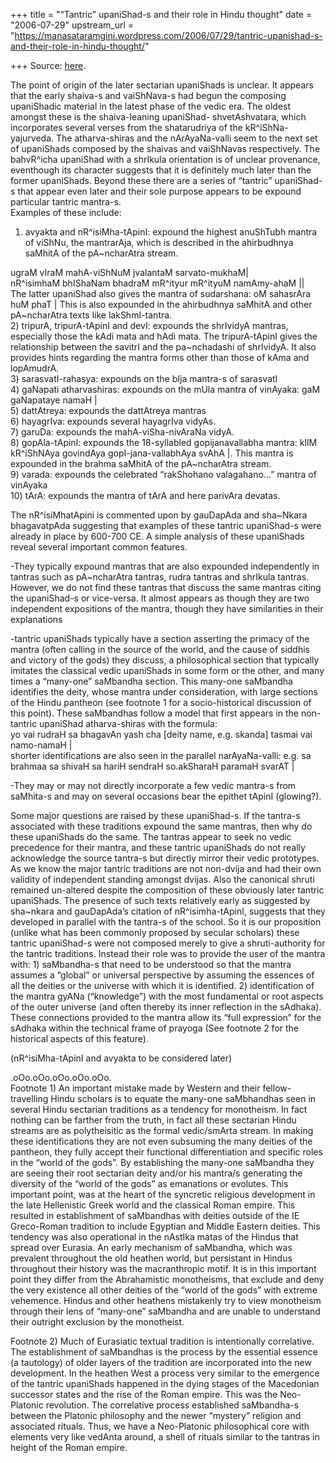 +++
title = "“Tantric” upaniShad-s and their role in Hindu thought"
date = "2006-07-29"
upstream_url = "https://manasataramgini.wordpress.com/2006/07/29/tantric-upanishad-s-and-their-role-in-hindu-thought/"

+++
Source: [here](https://manasataramgini.wordpress.com/2006/07/29/tantric-upanishad-s-and-their-role-in-hindu-thought/).

The point of origin of the later sectarian upaniShads is unclear. It
appears that the early shaiva-s and vaiShNava-s had begun the composing
upaniShadic material in the latest phase of the vedic era. The oldest
amongst these is the shaiva-leaning upaniShad- shvetAshvatara, which
incorporates several verses from the shatarudriya of the
kR^iShNa-yajurveda. The atharva-shiras and the nArAyaNa-valli seem to
the next set of upaniShads composed by the shaivas and vaiShNavas
respectively. The bahvR^icha upaniShad with a shrIkula orientation is of
unclear provenance, eventhough its character suggests that it is
definitely much later than the former upaniShads. Beyond these there are
a series of “tantric” upaniShad-s that appear even later and their sole
purpose appears to be expound particular tantric mantra-s.  
Examples of these include:  
1) avyakta and nR^isiMha-tApinI: expound the highest anuShTubh mantra of
viShNu, the mantrarAja, which is described in the ahirbudhnya saMhitA of
the pA\~ncharAtra stream.

ugraM vIraM mahA-viShNuM jvalantaM sarvato-mukhaM\|  
nR^isimhaM bhIShaNam bhadraM mR^ityur mR^ityuM namAmy-ahaM \|\|  
The latter upaniShad also gives the mantra of sudarshana: oM sahasrAra
huM phaT \| This is also expounded in the ahirbudhnya saMhitA and other
pA\~ncharAtra texts like lakShmI-tantra.  
2) tripurA, tripurA-tApinI and devI: expounds the shrIvidyA mantras,
especially those the kAdi mata and hAdi mata. The tripurA-tApinI gives
the relationship between the savitrI and the pa\~nchadashi of shrIvidyA.
It also provides hints regarding the mantra forms other than those of
kAma and lopAmudrA.  
3) sarasvatI-rahasya: expounds on the bIja mantra-s of sarasvatI  
4) gaNapati atharvashiras: expounds on the mUla mantra of vinAyaka: gaM
gaNapataye namaH \|  
5) dattAtreya: expounds the dattAtreya mantras  
6) hayagrIva: expounds several hayagrIva vidyAs.  
7) garuDa: expounds the mahA-viSha-nivAraNa vidyA.  
8) gopAla-tApinI: expounds the 18-syllabled gopijanavallabha mantra:
klIM kR^iShNAya govindAya gopI-jana-vallabhAya svAhA \|. This mantra is
expounded in the brahma saMhitA of the pA\~ncharAtra stream.  
9) varada: expounds the celebrated “rakShohano valagahano…” mantra of
vinAyaka  
10) tArA: expounds the mantra of tArA and here parivAra devatas.

The nR^isiMhatApini is commented upon by gauDapAda and sha\~Nkara
bhagavatpAda suggesting that examples of these tantric upaniShad-s were
already in place by 600-700 CE. A simple analysis of these upaniShads
reveal several important common features.

-They typically expound mantras that are also expounded independently in
tantras such as pA\~ncharAtra tantras, rudra tantras and shrIkula
tantras. However, we do not find these tantras that discuss the same
mantras citing the upaniShad-s or vice-versa. It almost appears as
though they are two independent expositions of the mantra, though they
have similarities in their explanations

-tantric upaniShads typically have a section asserting the primacy of
the mantra (often calling in the source of the world, and the cause of
siddhis and victory of the gods) they discuss, a philosophical section
that typically imitates the classical vedic upaniShads in some form or
the other, and many times a “many-one” saMbandha section. This many-one
saMbandha identifies the deity, whose mantra under consideration, with
large sections of the Hindu pantheon (see footnote 1 for a
socio-historical discussion of this point). These saMbandhas follow a
model that first appears in the non-tantric upaniShad atharva-shiras
with the formula:  
yo vai rudraH sa bhagavAn yash cha \[deity name, e.g. skanda\] tasmai
vai namo-namaH \|  
shorter identifications are also seen in the parallel narAyaNa-valli:
e.g. sa brahmaa sa shivaH sa hariH sendraH so.akSharaH paramaH svarAT \|

-They may or may not directly incorporate a few vedic mantra-s from
saMhita-s and may on several occasions bear the epithet tApinI
(glowing?).

Some major questions are raised by these upaniShad-s. If the tantra-s
associated with these traditions expound the same mantras, then why do
these upaniShads do the same. The tantras appear to seek no vedic
precedence for their mantra, and these tantric upaniShads do not really
acknowledge the source tantra-s but directly mirror their vedic
prototypes. As we know the major tantric traditions are not non-dvija
and had their own validity of independent standing amongst dvijas. Also
the canonical shruti remained un-altered despite the composition of
these obviously later tantric upaniShads. The presence of such texts
relatively early as suggested by sha\~nkara and gauDapAda’s citation of
nR^isimha-tApinI, suggests that they developed in parallel with the
tantra-s of the school. So it is our proposition (unlike what has been
commonly proposed by secular scholars) these tantric upaniShad-s were
not composed merely to give a shruti-authority for the tantric
traditions. Instead their role was to provide the user of the mantra
with: 1) saMbandha-s that need to be understood so that the mantra
assumes a “global” or universal perspective by assuming the essences of
all the deities or the universe with which it is identified. 2)
identification of the mantra gyANa (“knowledge”) with the most
fundamental or root aspects of the outer universe (and often thereby its
inner reflection in the sAdhaka). These connections provided to the
mantra allow its “full expression” for the sAdhaka within the technical
frame of prayoga (See footnote 2 for the historical aspects of this
feature).

(nR^isiMha-tApinI and avyakta to be considered later)

.oOo.oOo.oOo.oOo.oOo.  
Footnote 1) An important mistake made by Western and their
fellow-travelling Hindu scholars is to equate the many-one saMbhandhas
seen in several Hindu sectarian traditions as a tendency for monotheism.
In fact nothing can be farther from the truth, in fact all these
sectarian Hindu streams are as polytheisitic as the formal vedic/smArta
stream. In making these identifications they are not even subsuming the
many deities of the pantheon, they fully accept their functional
differentiation and specific roles in the “world of the gods”. By
establishing the many-one saMbandha they are seeing their root sectarian
deity and/or his mantra/s generating the diversity of the “world of the
gods” as emanations or evolutes. This important point, was at the heart
of the syncretic religious development in the late Hellenistic Greek
world and the classical Roman empire. This resulted in establishment of
saMbandhas with deities outside of the IE Greco-Roman tradition to
include Egyptian and Middle Eastern deities. This tendency was also
operational in the nAstIka matas of the Hindus that spread over Eurasia.
An early mechanism of saMbandha, which was prevalent throughout the old
heathen world, but persistant in Hindus throughout their history was the
macranthropic motif. It is in this important point they differ from the
Abrahamistic monotheisms, that exclude and deny the very existence all
other deities of the “world of the gods” with extreme vehemence. Hindus
and other heathens mistakenly try to view monotheism through their lens
of “many-one” saMbandha and are unable to understand their outright
exclusion by the monotheist.

Footnote 2) Much of Eurasiatic textual tradition is intentionally
correlative. The establishment of saMbandhas is the process by the
essential essence (a tautology) of older layers of the tradition are
incorporated into the new development. In the heathen West a process
very similar to the emergence of the tantric upaniShads happened in the
dying stages of the Macedonian successor states and the rise of the
Roman empire. This was the Neo-Platonic revolution. The correlative
process established saMbandha-s between the Platonic philosophy and the
newer “mystery” religion and associated rituals. Thus, we have a
Neo-Platonic philosophical core with elements very like vedAnta around,
a shell of rituals similar to the tantras in height of the Roman empire.


